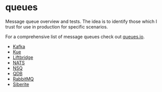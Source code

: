# queues

Message queue overview and tests. The idea is to identify those which I trust for use in production for specific scenarios.

For a comprehensive list of message queues check out [queues.io](http://queues.io).

- [Kafka](https://github.com/joeledwards/queues/tree/master/kafka)
- [Kue](https://github.com/joeledwards/queues/tree/master/kue)
- [Liftbridge](https://github.com/joeledwards/queues/tree/master/liftbridge)
- [NATS](https://github.com/joeledwards/queues/tree/master/nats)
- [NSQ](https://github.com/joeledwards/queues/tree/master/nsq)
- [QDB](https://github.com/joeledwards/queues/tree/master/qdb)
- [RabbitMQ](https://github.com/joeledwards/queues/tree/master/rabbitmq)
- [Siberite](https://github.com/joeledwards/queues/tree/master/siberite)

